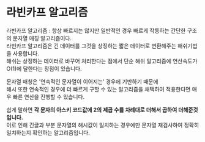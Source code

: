 # 라빈카프 알고리즘   
라빈카프 알고리즘 : 항상 빠르지는 않지만 일반적인 경우 빠르게 작동하는 간단한 구조의 문자열 매칭 알고리즘이다.       
라빈카프 알고리즘은 긴 데이터를 그것을 상징하는 짧은 데이터로 변환해주는 해쉬기법을 사용합니다.      
해쉬는 상징하는 데이터로 바꾸어 처리한다는 점에서 단순 해쉬 알고리즘에 연산속도가 O(1)에 달한다는 장점이 있습니다.     
   
문자열 매칭은 '연속적인 문자열이 이어지는' 경우에 기반하기 때문에    
해시 또한 연속적인 경우에 더 빠르게 구할 수 있는 알고리즘을 채택하여 적용한다면 매우 빠른 연산을 진행할 수 있습니다.   

쉽게 말하면 **각 문자의 아스키 코드값에 2의 제곱 수를 차례대로 더해서 곱하여 더해준것입니다.**      
이로 인해 긴글과 부분 문자열의 해시값이 일치하는 경우에만 문자열 재검사하여 정확히 일치하는지 확인하는 알고리즘입니다.   

```c++
```
